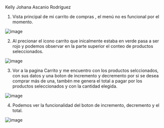 Kelly Johana Ascanio Rodríguez

1. Vista principal de mi carrito de compras , el menú no es funcional por el momento.

![image](https://user-images.githubusercontent.com/101758695/195427916-a8b636ce-37e2-483c-a2d1-abd32c94c33f.png)


2. Al precionar el icono carrito que inicalmente estaba en verde pasa a ser rojo y podemos observar en la parte superior el conteo de productos seleccionados.

![image](https://user-images.githubusercontent.com/101758695/195428016-3d09dbfa-1ff8-45f4-860b-93dd36e3b4f5.png)


3. Vor a la pagina Carrito y me encuentro con los productos selccionados, con sus datos y una boton de incremento y decremento por si se desea comprar más de una, tambén me genera el total a pagar por los productos seleccionados y con la cantidad elegida.

![image](https://user-images.githubusercontent.com/101758695/195428273-9bc7a7d1-1040-4bf7-84d2-4b55a360cd39.png)


4. Podemos ver la funcionalidad del boton de incremento, decremento y el total.

![image](https://user-images.githubusercontent.com/101758695/195428919-3f103f7f-849c-403c-bac9-e75a6328aa04.png)


